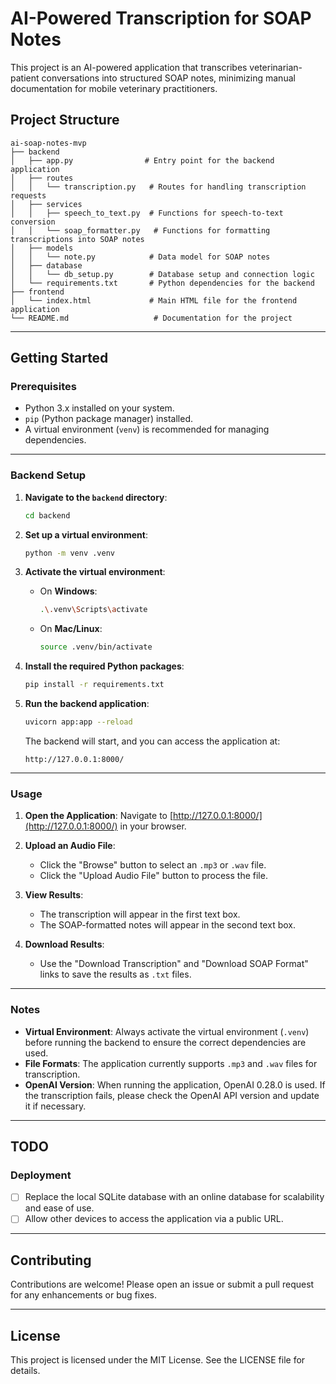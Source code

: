 # AI-Powered Transcription for SOAP Notes

This project is an AI-powered application that transcribes veterinarian-patient conversations into structured SOAP notes, minimizing manual documentation for mobile veterinary practitioners.

## Project Structure

```
ai-soap-notes-mvp
├── backend
│   ├── app.py                # Entry point for the backend application
│   ├── routes
│   │   └── transcription.py   # Routes for handling transcription requests
│   ├── services
│   │   ├── speech_to_text.py  # Functions for speech-to-text conversion
│   │   └── soap_formatter.py   # Functions for formatting transcriptions into SOAP notes
│   ├── models
│   │   └── note.py            # Data model for SOAP notes
│   ├── database
│   │   └── db_setup.py        # Database setup and connection logic
│   └── requirements.txt       # Python dependencies for the backend
├── frontend
│   └── index.html             # Main HTML file for the frontend application
└── README.md                   # Documentation for the project
```

---

## Getting Started

### Prerequisites

- Python 3.x installed on your system.
- `pip` (Python package manager) installed.
- A virtual environment (`venv`) is recommended for managing dependencies.

---

### Backend Setup

1. **Navigate to the `backend` directory**:
   ```sh
   cd backend
   ```

2. **Set up a virtual environment**:
   ```sh
   python -m venv .venv
   ```

3. **Activate the virtual environment**:
   - On **Windows**:
     ```sh
     .\.venv\Scripts\activate
     ```
   - On **Mac/Linux**:
     ```sh
     source .venv/bin/activate
     ```

4. **Install the required Python packages**:
   ```sh
   pip install -r requirements.txt
   ```

5. **Run the backend application**:
   ```sh
   uvicorn app:app --reload
   ```

   The backend will start, and you can access the application at:
   ```
   http://127.0.0.1:8000/
   ```

---

### Usage

1. **Open the Application**:
   Navigate to [http://127.0.0.1:8000/](http://127.0.0.1:8000/) in your browser.

2. **Upload an Audio File**:
   - Click the "Browse" button to select an `.mp3` or `.wav` file.
   - Click the "Upload Audio File" button to process the file.

3. **View Results**:
   - The transcription will appear in the first text box.
   - The SOAP-formatted notes will appear in the second text box.

4. **Download Results**:
   - Use the "Download Transcription" and "Download SOAP Format" links to save the results as `.txt` files.

---

### Notes

- **Virtual Environment**: Always activate the virtual environment (`.venv`) before running the backend to ensure the correct dependencies are used.
- **File Formats**: The application currently supports `.mp3` and `.wav` files for transcription.
- **OpenAI Version**: When running the application, OpenAI 0.28.0 is used. If the transcription fails, please check the OpenAI API version and update it if necessary.

---

## TODO

### Deployment
- [ ] Replace the local SQLite database with an online database for scalability and ease of use.
- [ ] Allow other devices to access the application via a public URL.

---

## Contributing

Contributions are welcome! Please open an issue or submit a pull request for any enhancements or bug fixes.

---

## License

This project is licensed under the MIT License. See the LICENSE file for details.
